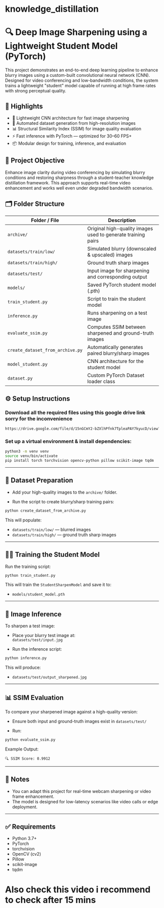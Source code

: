 # knowledge_distillation

# 🔍 Deep Image Sharpening using a Lightweight Student Model (PyTorch)

This project demonstrates an end-to-end deep learning pipeline to enhance blurry images using a custom-built convolutional neural network (CNN). Designed for video conferencing and low-bandwidth conditions, the system trains a lightweight "student" model capable of running at high frame rates with strong perceptual quality.

## 🚀 Highlights

- 🧠 Lightweight CNN architecture for fast image sharpening
- 🔁 Automated dataset generation from high-resolution images
- 📊 Structural Similarity Index (SSIM) for image quality evaluation
- ⚡ Fast inference with PyTorch — optimized for 30–60 FPS+
- 📦 Modular design for training, inference, and evaluation

## 🎯 Project Objective

Enhance image clarity during video conferencing by simulating blurry conditions and restoring sharpness through a student-teacher knowledge distillation framework. This approach supports real-time video enhancement and works well even under degraded bandwidth scenarios.

## 🗂️ Folder Structure

| Folder / File                    | Description                                               |
|----------------------------------|-----------------------------------------------------------|
| `archive/`                       | Original high-quality images used to generate training pairs |
| `datasets/train/low/`           | Simulated blurry (downscaled & upscaled) images           |
| `datasets/train/high/`          | Ground truth sharp images                                 |
| `datasets/test/`                | Input image for sharpening and corresponding output       |
| `models/`                       | Saved PyTorch student model (.pth)                        |
| `train_student.py`              | Script to train the student model                         |
| `inference.py`                  | Runs sharpening on a test image                           |
| `evaluate_ssim.py`              | Computes SSIM between sharpened and ground-truth images   |
| `create_dataset_from_archive.py`| Automatically generates paired blurry/sharp images        |
| `model_student.py`              | CNN architecture for the student model                    |
| `dataset.py`                    | Custom PyTorch Dataset loader class                       |

## ⚙️ Setup Instructions

### Download all the required files using this google drive link sorry for the inconvenience
```bash
https://drive.google.com/file/d/15nGCmY2-bZXlhPfnk7TpleaPAY7kyucD/view?usp=sharing
```

### Set up a virtual environment & install dependencies:
```bash
python3 -m venv venv
source venv/bin/activate
pip install torch torchvision opencv-python pillow scikit-image tqdm
```

---

## 📁 Dataset Preparation

- Add your high-quality images to the `archive/` folder.

- Run the script to create blurry/sharp training pairs:
```bash
python create_dataset_from_archive.py
```

This will populate:

- `datasets/train/low/` — blurred images  
- `datasets/train/high/` — ground truth sharp images

---

## 🏋️‍♂️ Training the Student Model

Run the training script:
```bash
python train_student.py
```

This will train the `StudentSharpenModel` and save it to:
- `models/student_model.pth`

---

## 🔎 Image Inference

To sharpen a test image:

- Place your blurry test image at:  
  `datasets/test/input.jpg`

- Run the inference script:
```bash
python inference.py
```

This will produce:
- `datasets/test/output_sharpened.jpg`

---

## 📊 SSIM Evaluation

To compare your sharpened image against a high-quality version:

- Ensure both input and ground-truth images exist in `datasets/test/`

- Run:
```bash
python evaluate_ssim.py
```

Example Output:
```
🔍 SSIM Score: 0.9912
```

---

## 📌 Notes

- You can adapt this project for real-time webcam sharpening or video frame enhancement.
- The model is designed for low-latency scenarios like video calls or edge deployment.

---

## ✅ Requirements

- Python 3.7+
- PyTorch
- torchvision
- OpenCV (cv2)
- Pillow
- scikit-image
- tqdm
# Also check this video i recommend to check after 15 mins 
